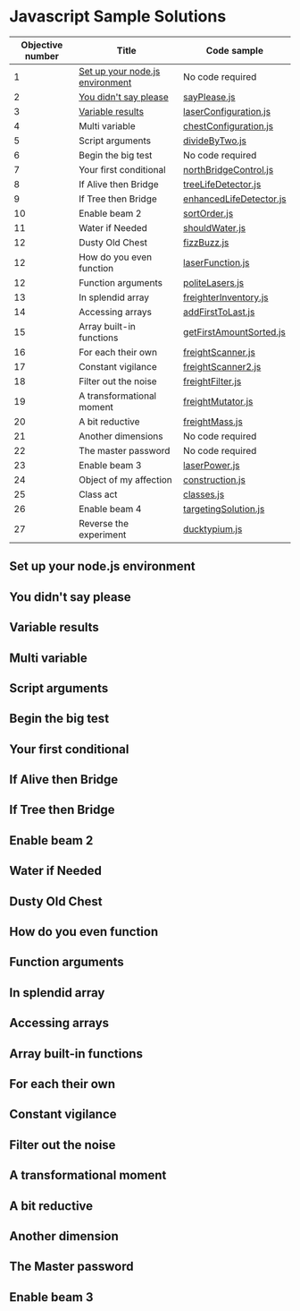 # Javascript Sample Solutions

| Objective number | Title   | Code sample  |
|---|---|---|
| 1  | [Set up your node.js environment](#set-up-your-nodejs-environment)  | No code required |
| 2  | [You didn't say please](#you-didnt-say-please)  | [sayPlease.js](/javascript/sample-solutions/code/sayPlease.js)  |
| 3  | [Variable results](#variable-results) | [laserConfiguration.js](/javascript/sample-solutions/code/laserConfiguration.js) |
| 4 | Multi variable | [chestConfiguration.js](/javascript/sample-solutions/code/chestConfiguration.js) |
| 5 | Script arguments | [divideByTwo.js](/javascript/sample-solutions/code/divideByTwo.js) |
| 6 | Begin the big test | No code required |
| 7 | Your first conditional | [northBridgeControl.js](/javascript/sample-solutions/code/northBridgeControl.js) |
| 8 | If Alive then Bridge | [treeLifeDetector.js](/javascript/sample-solutions/code/treeLifeDetector.js) |
| 9 | If Tree then Bridge | [enhancedLifeDetector.js](/javascript/sample-solutions/code/enhancedLifeDetector.js) |
| 10 | Enable beam 2 | [sortOrder.js](/javascript/sample-solutions/code/sortOrder.js) |
| 11 | Water if Needed | [shouldWater.js](/javascript/sample-solutions/code/shouldWater.js) |
| 12 | Dusty Old Chest | [fizzBuzz.js](/javascript/sample-solutions/code/fizzBuzz.js) |
| 12 | How do you even function | [laserFunction.js](/javascript/sample-solutions/code/laserFunction.js) |
| 12 | Function arguments | [politeLasers.js](/javascript/sample-solutions/code/politeLasers.js) |
| 13 | In splendid array | [freighterInventory.js](/javascript/sample-solutions/code/freighterInventory.js) |
| 14 | Accessing arrays | [addFirstToLast.js](/javascript/sample-solutions/code/addFirstToLast.js) |
| 15 | Array built-in functions | [getFirstAmountSorted.js](/javascript/sample-solutions/code/getFirstAmountSorted.js) |
| 16 | For each their own| [freightScanner.js](/javascript/sample-solutions/code/freightScanner.js) |
| 17 | Constant vigilance | [freightScanner2.js](/javascript/sample-solutions/code/freightscanner2.js) |
| 18 | Filter out the noise | [freightFilter.js](/javascript/sample-solutions/code/freightFilter.js) |
| 19 | A transformational moment | [freightMutator.js](/javascript/sample-solutions/code/freightMutator.js) |
| 20 | A bit reductive | [freightMass.js](/javascript/sample-solutions/code/freightMass.js) |
| 21 | Another dimensions | No code required |
| 22 | The master password | No code required |
| 23 | Enable beam 3 | [laserPower.js](/javascript/sample-solutions/code/laserPower.js) |
| 24 | Object of my affection | [construction.js](/javascript/sample-solutions/code/construction.js) |
| 25 | Class act | [classes.js](/javascript/sample-solutions/code/classes.js) |
| 26 | Enable beam 4 | [targetingSolution.js](/javascript/sample-solutions/code/targetingSolution.js) |
| 27 | Reverse the experiment | [ducktypium.js](/javascript/sample-solutions/code/ducktypium.js) |
## Set up your node.js environment

## You didn't say please

## Variable results

## Multi variable

## Script arguments

## Begin the big test

## Your first conditional

## If Alive then Bridge

## If Tree then Bridge

## Enable beam 2

## Water if Needed

## Dusty Old Chest

## How do you even function

## Function arguments

## In splendid array

## Accessing arrays

## Array built-in functions

## For each their own

## Constant vigilance

## Filter out the noise

## A transformational moment

## A bit reductive

## Another dimension

## The Master password

## Enable beam 3
